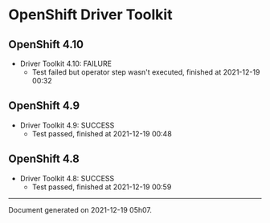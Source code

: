 
OpenShift Driver Toolkit
========================

OpenShift 4.10
--------------



* Driver Toolkit 4.10: FAILURE
  - Test failed but operator step wasn't executed, finished at 2021-12-19 00:32

OpenShift 4.9
-------------



* Driver Toolkit 4.9: SUCCESS
  - Test passed, finished at 2021-12-19 00:48

OpenShift 4.8
-------------



* Driver Toolkit 4.8: SUCCESS
  - Test passed, finished at 2021-12-19 00:59

---
Document generated on 2021-12-19 05h07.
